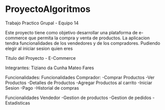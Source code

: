 # ProyectoAlgoritmos
Trabajo Practico Grupal - Equipo 14

Este proyecto tiene como objetivo desarrollar una plataforma de e-commerce que permita la compra y venta de productos.
La aplicacion tendra funcionalidades de los vendedores y de los compradores. Pudiendo elegir al iniciar sesion quien eres

Titulo del Proyecto - E-Commerce

Integrantes:
Tiziano da Cunha
Mateo Fares

Funcionalidades:
Funcionalidades Comprador:
-Comprar Productos
-Ver Productos
-Detalles de Productos
-Agregar Productos al carrito
-Iniciar Sesion
-Pago
-Historial de compras

Funcionalidades Vendedor
-Gestion de productos
-Gestion de pedidos
-Estadisticas
